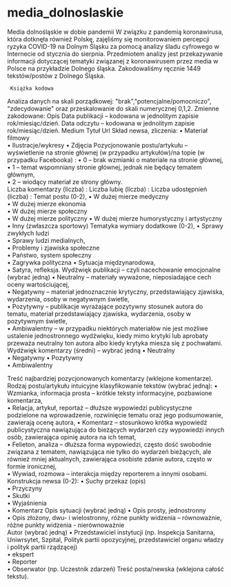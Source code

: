 # media_dolnoslaskie
Media dolnośląskie w dobie pandemii
W związku z pandemią koronawirusa, która dotknęła również Polskę, zajęliśmy się monitorowaniem percepcji ryzyka COVID-19 na Dolnym Śląsku za pomocą analizy śladu cyfrowego w Internecie od stycznia do sierpnia. Przedmiotem analizy jest przekazywanie informacji dotyczącej tematyki związanej z koronawirusem przez media w Polsce na przykładzie Dolnego śląska.  Zakodowaliśmy ręcznie 1449 tekstów/postów z Dolnego Śląska.

    ​ Książka kodowa
Analiza danych na skali porządkowej: "brak","potencjalne/pomocniczo", "zdecydowanie" oraz przeskalowanie do skali numerycznej 0,1,2. Zmienne zakodowane:
Opis
Data publikacji – kodowana w jednolitym zapisie rok/miesiąc/dzień.
Data odczytu – kodowana w jednolitym zapisie rok/miesiąc/dzień.
Medium
Tytuł
Url
Skład newsa, zliczenia:
    • Materiał 	filmowy 		
    • Ilustracje/wykresy
    • Zdjęcia
Pozycjonowanie postu/artykułu – wyświetlenie na stronie głównej (w przypadku artykułów)/na topie (w przypadku Facebooka) :
    • 0 – 	brak wzmianki o materiale na stronie głównej, 	
    • 1 – 	temat wspomniany stronie głównej, jednak nie będący tematem 	głównym, 	
    • 2 – 	wiodący materiał ze strony główny. 	
Liczba komentarzy (liczba) :
Liczba lubię (liczba) :
Liczba udostępnień (liczba) :
Temat postu (0-2),
    • W dużej 	mierze medyczny 	 	
    • W dużej 	mierze ekonomia 	
    • W dużej 	mierze społeczny 	
    • W dużej 	mierze polityczny
    • W dużej 	mierze humorystyczny i artystyczny 	
    • Inny (zwłaszcza sportowy)
Tematyka wymiary dodatkowe (0-2),
    • Sprawy 	zwykłych ludzi 	 	
    • Sprawy ludzi 	medialnych, 	
    • Problemy i 	zjawiska społeczne 	
    • Państwo, 	system społeczny 	
    • Zagrywka 	polityczna
    • Sytuacja 	międzynarodowa, 	
    • Satyra, 	refleksja.
Wydźwięk publikacji – czyli nacechowanie emocjonalne (wybrać jedną)
    • Neutralny – 	materiały wyważone, nieposiadające cech oceny wartościującej, 	
    • Negatywny – 	materiał jednoznacznie krytyczny, przedstawiający zjawiska, 	wydarzenia, osoby w negatywnym świetle, 	
    • Pozytywny – 	publikacje wyrażające pozytywny stosunek autora do tematu, 	materiał przedstawiający zjawiska, wydarzenia, osoby w pozytywnym 	świetle, 	
    • Ambiwalentny – 	w przypadku niektórych materiałów nie jest możliwe ustalenie jednostronnego wydźwięku, kiedy mimo krytyki lub aprobaty przeważa neutralny ton autora albo kiedy krytyka miesza 	się z pochwałami. 	
Wydźwięk komentarzy (średni) – wybrać jedną
    • Neutralny 	
    • Negatywny
    • Pozytywny 	
    • Ambiwalentny  		

Treść najbardziej pozycjonowanych komentarzy (wklejone komentarze).
Rodzaj postu/artykułu  intuicyjne klasyfikowanie tekstów (wybrać jedną):
    • Wzmianka, 	informacja prosta – krótkie teksty informacyjne, pozbawione komentarza, 	 	
    • Relacja, 	artykuł, reportaż – dłuższe wypowiedzi publicystyczne podzielone na wprowadzenie, rozwinięcie tematu oraz jego podsumowanie, zawierają ocenę autora,
    • Komentarz – 	stosunkowo krótka wypowiedź publicystyczna nawiązująca do 	bieżących wydarzeń czy wypowiedzi innych osób, zawierająca 	opinię autora na ich temat, 	
    • Felieton, 	analiza – dłuższa forma wypowiedzi, często dość swobodnie związana z tematem, nawiązująca nie tylko do 	wydarzeń bieżących, ale również mniej aktualnych, zawierająca osobiste zdanie autora, często w formie ironicznej, 	
    • Wywiad, 	rozmowa – interakcja między reporterem a innymi osobami.
Konstrukcja newsa (0-2):
    • Suchy przekaz (opis) 	
    • Przyczyny 	
    • Skutki 	
    • Wyjaśnienia 		
    • Komentarz
Opis sytuacji (wybrać jedną)
    • Opis prosty, jednostronny 	
    • Opis 	złożony, dwu- i wielostronny, różne punkty widzenia – równoważnie, różne punkty widzenia - nierównoważnie 	
Autor (wybrać jedną)
    • Przedstawiciel  instytucji (np. Inspekcja Sanitarna, Uniwrsytet, Szpital, Polityk partii opozycyjnej, przedstawiciel organu władzy i polityk partii rządzącej) 	
    • ekspert 	
    • Reporter 	
    • Obserwator (np. Uczestnik zdarzeń)
Treść posta/newska (wklejona całość tekstu).


